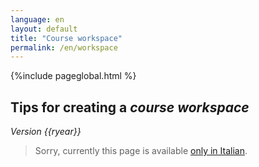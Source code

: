 ```yaml
---
language: en
layout: default
title: "Course workspace"
permalink: /en/workspace
---
```


{%include pageglobal.html %}

## Tips for creating a *course workspace* 

*Version {{ryear}}*

> Sorry, currently this page is available [only in Italian](/it/workspace).